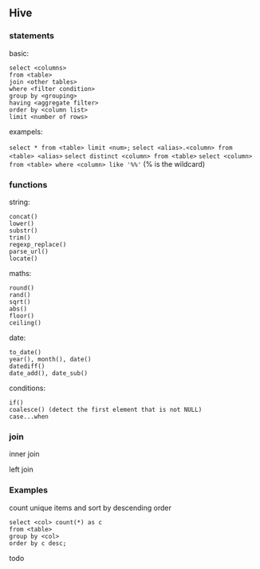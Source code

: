 <h2>Hive</h2>



<h3>statements</h3>

basic:

```
select <columns>
from <table>
join <other tables>
where <filter condition>
group by <grouping>
having <aggregate filter>
order by <column list>
limit <number of rows>
```
exampels:

```select * from <table> limit <num>;```
```select <alias>.<column> from <table> <alias>```
```select distinct <column> from <table>```
```select <column> from <table> where <column> like '%%'``` (% is the wildcard)

<h3>functions</h3>
string:

	concat()
	lower()
	substr()
	trim()
	regexp_replace()
	parse_url()
	locate()
	

maths:

	round()
	rand()
	sqrt()
	abs()
	floor()
	ceiling()

date:

	to_date()
	year(), month(), date()
	datediff()
	date_add(), date_sub()

conditions:

	if()
	coalesce() (detect the first element that is not NULL)
	case...when
	
<h3>join</h3>
inner join

left join

<h3>Examples</h3>
count unique items and sort by descending order

	select <col> count(*) as c
	from <table>
	group by <col>
	order by c desc;
	
todo